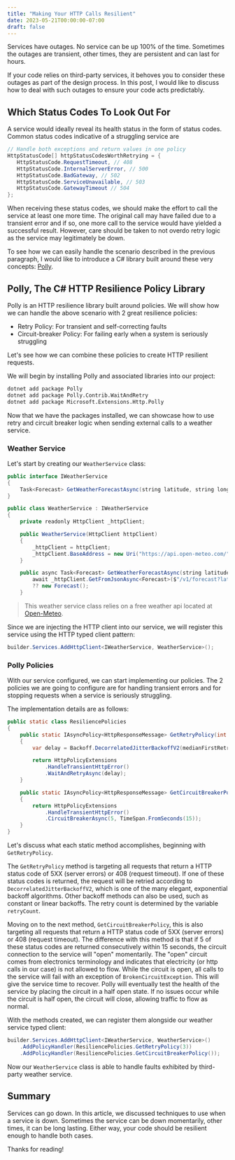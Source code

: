 ```yaml
---
title: "Making Your HTTP Calls Resilient"
date: 2023-05-21T00:00:00-07:00
draft: false
---
```


Services have outages. No service can be up 100% of the time. Sometimes the outages are transient, other times, they are persistent and can last for hours.

If your code relies on third-party services, it behoves you to consider these outages as part of the design process. In this post, I would like to discuss how to deal with such outages to ensure your code acts predictably.

## Which Status Codes To Look Out For

A service would ideally reveal its health status in the form of status codes. Common status codes indicative of a struggling service are

```java
// Handle both exceptions and return values in one policy
HttpStatusCode[] httpStatusCodesWorthRetrying = {
   HttpStatusCode.RequestTimeout, // 408
   HttpStatusCode.InternalServerError, // 500
   HttpStatusCode.BadGateway, // 502
   HttpStatusCode.ServiceUnavailable, // 503
   HttpStatusCode.GatewayTimeout // 504
};
```

When receiving these status codes, we should make the effort to call the service at least one more time. The original call may have failed due to a transient error and if so, one more call to the service would have yielded a successful result. However, care should be taken to not overdo retry logic as the service may legitimately be down.

To see how we can easily handle the scenario described in the previous paragraph, I would like to introduce a C# library built around these very concepts: [Polly](https://github.com/App-vNext/Polly).

## Polly, The C# HTTP Resilience Policy Library

Polly is an HTTP resilience library built around policies. We will show how we can handle the above scenario with 2 great resilience policies:

* Retry Policy: For transient and self-correcting faults
* Circuit-breaker Policy: For failing early when a system is seriously struggling

Let's see how we can combine these policies to create HTTP resilient requests. 

We will  begin by installing Polly and associated libraries into our project:

```bash
dotnet add package Polly
dotnet add package Polly.Contrib.WaitAndRetry
dotnet add package Microsoft.Extensions.Http.Polly
```

Now that we have the packages installed, we can showcase how to use retry and circuit breaker logic when sending external calls to a weather service. 

### Weather Service
Let's start by creating our `WeatherService` class:

```java
public interface IWeatherService
{
    Task<Forecast> GetWeatherForecastAsync(string latitude, string longitude);
}
```

```java
public class WeatherService : IWeatherService
{
    private readonly HttpClient _httpClient;

    public WeatherService(HttpClient httpClient)
    {
        _httpClient = httpClient;
        _httpClient.BaseAddress = new Uri("https://api.open-meteo.com/");
    }

    public async Task<Forecast> GetWeatherForecastAsync(string latitude, string longitude) => 
        await _httpClient.GetFromJsonAsync<Forecast>($"/v1/forecast?latitude={latitude}&longitude={longitude}&current_weather=true")
        ?? new Forecast();
    }
```

> This weather service class relies on a free weather api located at [Open-Meteo](https://open-meteo.com/). 

Since we are injecting the HTTP client into our service, we will register this service using the HTTP typed client pattern:

```java
builder.Services.AddHttpClient<IWeatherService, WeatherService>();
```

### Polly Policies

With our service configured, we can start implementing our policies. The 2 policies we are going to configure are for handling transient errors and for stopping requests when a service is seriously struggling. 

The implementation details are as follows:

```java
public static class ResiliencePolicies
{
    public static IAsyncPolicy<HttpResponseMessage> GetRetryPolicy(int retryCount)
    {
        var delay = Backoff.DecorrelatedJitterBackoffV2(medianFirstRetryDelay: TimeSpan.FromSeconds(1), retryCount: retryCount);

        return HttpPolicyExtensions
            .HandleTransientHttpError()
            .WaitAndRetryAsync(delay);
    }

    public static IAsyncPolicy<HttpResponseMessage> GetCircuitBreakerPolicy()
    {
        return HttpPolicyExtensions
            .HandleTransientHttpError()
            .CircuitBreakerAsync(5, TimeSpan.FromSeconds(15));
    }
}
```
Let's discuss what each static method accomplishes, beginning with `GetRetryPolicy`. 

The `GetRetryPolicy` method is targeting all requests that return a HTTP status code of 5XX (server errors) or 408 (request timeout). If one of these status codes is returned, the request will be retried according to `DecorrelatedJitterBackoffV2`, which is one of the many elegant, exponential backoff algorithms. Other backoff methods can also be used, such as constant or linear backoffs. The retry count is determined by the variable `retryCount`.

Moving on to the next method, `GetCircuitBreakerPolicy`, this is also targeting all requests that return a HTTP status code of 5XX (server errors) or 408 (request timeout). The difference with this method is that if 5 of these status codes are returned consecutively within 15 seconds, the circuit connection to the service will "open" momentarily. The "open" circuit comes from electronics terminology and indicates that electricity (or http calls in our case) is not allowed to flow. While the circuit is open, all calls to the service will fail with an exception of `BrokenCircuitException`. This will give the service time to recover. Polly will eventually test the health of the service by placing the circuit in a half open state. If no issues occur while the circuit is half open, the circuit will close, allowing traffic to flow as normal.

With the methods created, we can register them alongside our weather service typed client:

```java
builder.Services.AddHttpClient<IWeatherService, WeatherService>()
    .AddPolicyHandler(ResiliencePolicies.GetRetryPolicy(3))
    .AddPolicyHandler(ResiliencePolicies.GetCircuitBreakerPolicy());
```

Now our `WeatherService` class is able to handle faults exhibited by third-party weather service.

 ## Summary

Services can go down. In this article, we discussed techniques to use when a service is down. Sometimes the service can be down momentarily, other times, it can be long lasting. Either way, your code should be resilient enough to handle both cases.

Thanks for reading!
